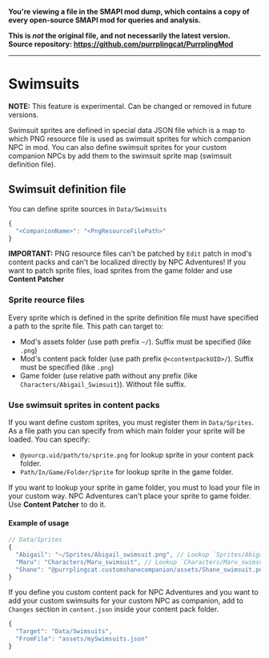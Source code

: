 **You're viewing a file in the SMAPI mod dump, which contains a copy of every open-source SMAPI mod
for queries and analysis.**

**This is _not_ the original file, and not necessarily the latest version.**  
**Source repository: https://github.com/purrplingcat/PurrplingMod**

----

# Swimsuits

**NOTE:** This feature is experimental. Can be changed or removed in future versions.

Swimsuit sprites are defined in special data JSON file which is a map to which PNG resource file is used as swimsuit sprites for which companion NPC in mod. You can also define swimsuit sprites for your custom companion NPCs by add them to the swimsuit sprite map (swimsuit definition file).

## Swimsuit definition file

You can define sprite sources in `Data/Swimsuits`

```js
{
  "<CompanionName>": "<PngResourceFilePath>"
}
```

**IMPORTANT:** PNG resource files can't be patched by `Edit` patch in mod's content packs and can't be localized directly by NPC Adventures! If you want to patch sprite files, load sprites from the game folder and use **Content Patcher**

### Sprite reource files

Every sprite which is defined in the sprite definition file must have specified a path to the sprite file. This path can target to:

- Mod's assets folder (use path prefix `~/`). Suffix must be specified (like `.png`)
- Mod's content pack folder (use path prefix `@<contentpackUID>/`). Suffix must be specified (like `.png`)
- Game folder (use relative path without any prefix (like `Characters/Abigail_Swimsuit`)). Without file suffix.

### Use swimsuit sprites in content packs

If you want define custom sprites, you must register them in `Data/Sprites`. As a file path you can specify from which main folder your sprite will be loaded. You can specify:

- `@yourcp.uid/path/to/sprite.png` for lookup sprite in your content pack folder.
- `Path/In/Game/Folder/Sprite` for lookup sprite in the game folder.

If you want to lookup your sprite in game folder, you must to load your file in your custom way. NPC Adventures can't place your sprite to game folder. Use **Content Patcher** to do it.

#### Example of usage

```js
// Data/Sprites
{
  "Abigail": "~/Sprites/Abigail_swimsuit.png", // Lookup `Sprites/Abigail_swimsuit.png` in the mod folder
  "Maru": "Characters/Maru_swimsuit", // Lookup `Characters/Maru_swimsuit.xnb` in the game folder. Must be added by another mod, like Content Patcher
  "Shane": "@purrplingcat.customshanecompanion/assets/Shane_swimsuit.png" // Lookup `assets/Shane_swimsuit.png` in the 'purrplingcat.customshanecompanion' content pack folder
}
```

If you define you custom content pack for NPC Adventures and you want to add your custom swimsuits for your custom NPC as companion, add to `Changes` section in `content.json` inside your content pack folder.

```js
{
  "Target": "Data/Swimsuits",
  "FromFile": "assets/mySwimsuits.json"
}
```
